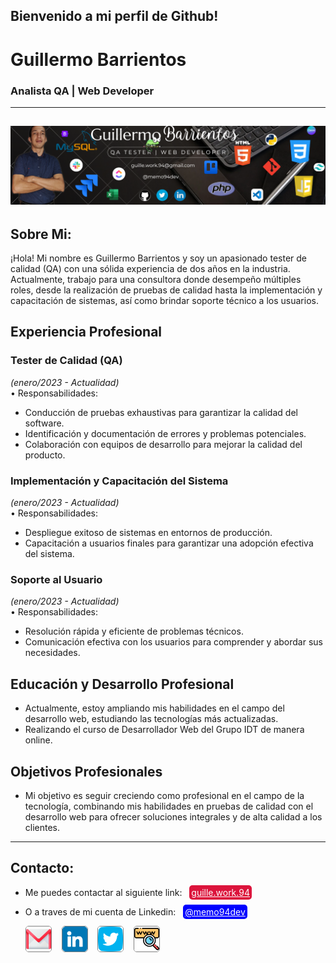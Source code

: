 ## Bienvenido a mi perfil de Github! 
# Guillermo Barrientos
### Analista QA | Web Developer
--- 
![imagen de portada](img/portadagithub-icons2.png)
---
## Sobre Mi:
¡Hola! Mi nombre es Guillermo Barrientos y soy un apasionado tester de calidad (QA) con una sólida experiencia de dos años en la industria. Actualmente, trabajo para una consultora donde desempeño múltiples roles, desde la realización de pruebas de calidad hasta la implementación y capacitación de sistemas, así como brindar soporte técnico a los usuarios.
## Experiencia Profesional
### Tester de Calidad (QA)
*(enero/2023 - Actualidad)*  
•	Responsabilidades:
- Conducción de pruebas exhaustivas para garantizar la calidad del software.
- Identificación y documentación de errores y problemas potenciales.
-	Colaboración con equipos de desarrollo para mejorar la calidad del producto.
### Implementación y Capacitación del Sistema
*(enero/2023 - Actualidad)*  
•	Responsabilidades:
-	Despliegue exitoso de sistemas en entornos de producción.
-	Capacitación a usuarios finales para garantizar una adopción efectiva del sistema.
### Soporte al Usuario
*(enero/2023 - Actualidad)*  
•	Responsabilidades:
-	Resolución rápida y eficiente de problemas técnicos.
-	Comunicación efectiva con los usuarios para comprender y abordar sus necesidades.
## Educación y Desarrollo Profesional
-	Actualmente, estoy ampliando mis habilidades en el campo del desarrollo web, estudiando las tecnologías más actualizadas.
-	Realizando el curso de Desarrollador Web del Grupo IDT de manera online.  
## Objetivos Profesionales
- Mi objetivo es seguir creciendo como profesional en el campo de la tecnología, combinando mis habilidades en pruebas de calidad con el desarrollo web para ofrecer soluciones integrales y de alta calidad a los clientes.
--- 
## Contacto:
- Me puedes contactar al siguiente link:&nbsp;&nbsp; <a href="mailto:guille.work.94@gmail.com" style="background-color:crimson; color:white; padding:3px; border-radius: 5px" title="Enviar Correo">guille.work.94</a>

- O a traves de mi cuenta de Linkedin:&nbsp;&nbsp; <a href="www.linkedin.com/in/memo94dev" style="background-color:blue; color:white; padding:3px; border-radius: 5px;" title="Ir a Linkedin">@memo94dev</a>

   <a href="mailto:guille.work.94@gmail.com"><img src="img/gmail-color.png" alt="Gmail" style="width:40px; heigth:40px; border: 1px solid gray; border-radius:5px"></a>&nbsp;&nbsp;&nbsp; <a href="https://www.likedin.com/in/memo94dev"><img src="img/linkedin-color.png" alt="Linkedin" style="width:40px; heigth:35px; border: 1px solid gray; border-radius:5px"></a>&nbsp;&nbsp;&nbsp; <a href="https://x.com/memo94dev"><img src="img/twitter-color.png" alt="Twitter" style="width:40px; heigth:35px; border: 1px solid gray; border-radius:5px"></a>&nbsp;&nbsp;&nbsp; <a href="https://memo94dev.github.io/Portafolio02/"><img src="img/web-color02.png" alt="Portafolio" style="width:40px; heigth:40px; border: 1px solid gray; border-radius:5px"></a>

<!---
memo94dev/memo94dev is a ✨ special ✨ repository because its `README.md` (this file) appears on your GitHub profile.
You can click the Preview link to take a look at your changes.
--->
